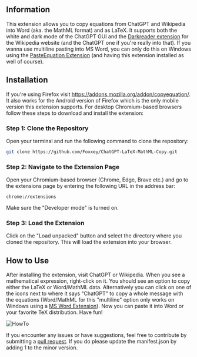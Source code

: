## Information

This extension allows you to copy equations from ChatGPT and Wikipedia into Word (aka. the MathML format) and as LaTeX. It supports both the white and dark mode of the ChatGPT GUI and the [Darkreader extension](https://chromewebstore.google.com/detail/dark-reader/eimadpbcbfnmbkopoojfekhnkhdbieeh) for the Wikipedia website (and the ChatGPT one if you're really into that). If you wanna use multiline pasting into MS Word, you can only do this on Windows using the [PasteEquation Extension](https://github.com/Foxxey/PasteEquation) (and having this extension installed as well of course).

## Installation

If you're using Firefox visit https://addons.mozilla.org/addon/copyequation/. It also works for the Android version of Firefox which is the only mobile version this extension supports. For desktop Chromium-based browsers follow these steps to download and install the extension:

### Step 1: Clone the Repository

Open your terminal and run the following command to clone the repository:

```bash
git clone https://github.com/Foxxey/ChatGPT-LaTeX-MathML-Copy.git
```

### Step 2: Navigate to the Extension Page

Open your Chromium-based browser (Chrome, Edge, Brave etc.) and go to the extensions page by entering the following URL in the address bar:

```url
chrome://extensions
```

Make sure the "Developer mode" is turned on.

### Step 3: Load the Extension

Click on the "Load unpacked" button and select the directory where you cloned the repository. This will load the extension into your browser.

## How to Use

After installing the extension, visit ChatGPT or Wikipedia. When you see a mathematical expression, right-click on it. You should see an option to copy either the LaTeX or Word/MathML data. Alternatively you can click on one of the icons next to where it says "ChatGPT" to copy a whole message with the equations (Word/MathML for this "multiline" option only works on Windows using a [MS Word Extension](https://github.com/Foxxey/PasteEquation)). Now you can paste it into Word or your favorite TeX distribution. Have fun!

![HowTo](https://github.com/Foxxey/CopyEquation/assets/66215329/36c32793-9779-4a0f-a48a-5ebe57b8da91)

If you encounter any issues or have suggestions, feel free to contribute by submitting a [pull request](https://github.com/Foxxey/Karteikarte.com-Import-Script/pulls). If you do please update the manifest.json by adding 1 to the minor version.
